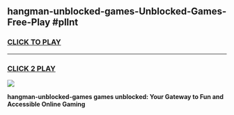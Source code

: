 
## hangman-unblocked-games-Unblocked-Games-Free-Play #pllnt
<h3>
<a href="https://us.freeplayer.one?title=hangman-unblocked-games&ref=9M">CLICK TO PLAY</a></h3>
<hr>

<h3>
<a href="https://us.freeplayer.one?title=hangman-unblocked-games&ref=9M">CLICK 2 PLAY</a>
  
</h3>

<a href="https://us.freeplayer.one?title=hangman-unblocked-games&ref=9M"><img src="https://clearcache.store/games.png"></a>


**hangman-unblocked-games games unblocked: Your Gateway to Fun and Accessible Online Gaming**
